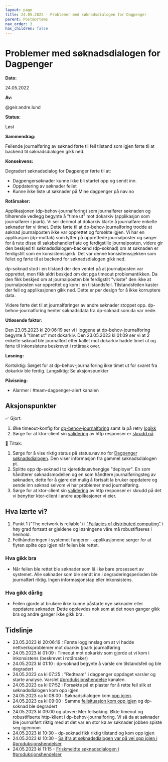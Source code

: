 ```yaml
---
layout: page
title: 24.05.2022 - Problemer med søknadsdialogen for Dagpenger
parent: Postmortems
nav_order: 3
has_children: false
---
```


# Problemer med søknadsdialogen for Dagpenger

**Dato:**

24.05.2022

**Av:**

@geir.andre.lund

**Status:**

Løst

**Sammendrag:**

Feilende journalføring av søknad førte til feil tilstand som igjen førte til at backend til søknadsdialogen gikk ned.

**Konsekvens:**

Degradert søknadsdialog for Dagpenger førte til at:

- Dagpengersøknader kunne ikke bli startet opp og sendt inn.
- Oppdatering av søknader feilet
- Kunne ikke liste ut søknader på Mine dagpenger på nav.no

**Rotårsaker:**

Applikasjonen (dp-behov-journalforing) som journalfører søknaden og tilhørende vedlegg begynte å "time ut" mot
dokarkiv (applikasjon som journalfører i joark).
Vi ser derimot at dokarkiv klarte å journalføre enkelte søknader før vi timet. Dette førte til at dp-behov-journalforing
trodde at søknad journalposten ikke var opprettet og forsøkte igjen.
Vi har en applikasjon (dp-mottak) som lytter på opprettede journalposter og sørger for å rute disse til
saksbehandlerflate og ferdigstille journalposten, videre gir den beskjed til søknadsdialogen-backend (dp-soknad) om at søknaden er
ferdigstilt som en konsistenssjekk. Det var denne konsistenssjekken som feilet og førte til at backend for søknadsdialogen gikk ned.

dp-soknad stod i en tilstand der den ventet på at journalposten var opprettet, men fikk aldri beskjed
om det pga timeout problemantikken. Da den fikk beskjed om at journalposten ble ferdigstilt "visste" den ikke at
journalposten var opprettet og kom i en tilstandsfeil. Tilstandsfeilen kaster der feil og applikasjonen gikk ned. Dette er
per design for å ikke korruptere data. 

Videre førte det til at  journalføringer av andre søknader stoppet opp. dp-behov-journalforing henter søknadsdata 
fra dp-soknad som da var nede.

**Utløsende faktor:**

Den 23.05.2023 kl 20:06:19 ser vi i loggene at dp-behov-journalforing begynte å "timet ut" mot dokarkiv. Den 23.05.2023
kl 01:09 ser vi at 2 enkelte søknad ble journalført etter kallet mot dokarkiv hadde timet ut og førte til inkonsistens
beskrevet i rotårsak over.

**Løsning:**

Kortsiktig: Sørget for at dp-behov-journalforing ikke timet ut for svaret fra dokarkiv ble ferdig.
Langsiktig: Se aksjonspunkter

**Påvisning:**

- Alarmer i #team-dagpenger-alert kanalen 

## Aksjonspunkter

✅ Gjort:
1. Øke timeout-konfig for [dp-behov-journalforing](https://github.com/navikt/dp-behov-journalforing/commit/56f84b5dd7fc7b6f2e1024d2b2931ecfc1349b46) samt la på retry [logikk](https://github.com/navikt/dp-behov-journalforing/commit/b250d09c44c6d188c21eef9f8e501bcd09ded402) 
2. Sørge for at ktor-client sin [validering](https://ktor.io/docs/response-validation.html#default) av http responser er [skrudd på](https://github.com/navikt/dp-behov-journalforing/commit/97d7d1b1cc0017735a63e0b890c2ab0a7a09ad49)
 
🚧 Tiltak:

1. Sørge for å vise riktig status på status.nav.no for [Dagpenger søknadsdialogen](https://status.nav.no/sp/Tjenestedata/5fd70660-ed27-496c-949b-7715510e8038). Den viser informasjon fra gammel søknadsdialogen pt. 
2. Splitte opp dp-soknad i to kjøretidsuavhengige "deployer". En som håndterer søknadsmodellen og en som håndtere journalføringsteg av søknaden, dette for å gjøre det mulig å fortsatt la bruker oppdatere og sende inn søknad selvom vi har problemer med journalføring.
3. Sørge for at ktor-client sin [validering](https://ktor.io/docs/response-validation.html#default) av http responser er skrudd på det vi benytter ktor-client i andre applikasjoner vi eier. 

## Hva lærte vi?

1. Punkt 1 ("The network is reliable") i ["Fallacies of distributed computing"](https://en.wikipedia.org/wiki/Fallacies_of_distributed_computing) i høy grad fortsatt er gjeldene og løsningene våre må robustifiseres i henhold. 
2. Feilhåndteringen i systemet fungerer - applikasjonene sørger for at flyten spilte opp igjen når feilen ble rettet.

### Hva gikk bra

- Når feilen ble rettet ble søknader som lå i kø bare prosessert av systemet. Alle søknader som ble sendt inn i degraderingsperioden ble journalført riktig. Ingen informasjonstap eller inkonsistens.  

### Hva gikk dårlig

- Feilen gjorde at brukere ikke kunne påstarte nye søknader eller oppdatere søknader. Dette opplevdes nok som at det noen ganger gikk bra og andre ganger ikke gikk bra.

## Tidslinje

- 23.05.2023 kl 20:06:19 : Første logginnslag om at vi hadde nettverksproblemer mot doarkiv (joark journalføring
- 24.05.2023 kl 01:09 : Timeout mot dokarkiv som gjorde at vi kom i inkonsistens (beskrevet i rotårsaker)
- 24.05.2023 kl 01:10 : dp-soknad begynte å varsle om tilstandsfeil og ble degradert
- 24.05.2023 ca kl 07:25 : "Redteam" i dagpenger oppdaget varsler og starte analyse. Varslet [#produksjonshendelse](https://nav-it.slack.com/archives/C9P60F4F3/p1684906051189099) kanalen. 
- 24.05.2023 ca kl 07:52 : Forsøkte på et plaster for å rette feil slik at søknadsdialogen kom opp igjen.
- 24.05.2023 ca kl 08:00 : Søknadsdialogen kom [opp igjen](https://nav-it.slack.com/archives/C9P60F4F3/p1684907750980949?thread_ts=1684906051.189099&cid=C9P60F4F3). 
- 24.05.2023 ca kl 09:00 : Samme [feilsituasjon kom opp igjen](https://nav-it.slack.com/archives/C9P60F4F3/p1684912956884609?thread_ts=1684906051.189099&cid=C9P60F4F3) og dp-soknad ble degradert
- 24.05.2023 kl 09:00 og utover: Mer feilsøking. Økte timeout og robustifiserte http-klient i dp-behov-journalforing. Vi så da at søknader ble journalført riktig med at det var en stor kø av søknader jobben spiste seg igjennom
- 24.05.2023 kl 10:30 - dp-soknad fikk riktig tilstand og kom opp igjen
- 24.05.2023 kl 10:30 - [Sa ifra at søknadsdialogen var på vei opp igjen i #produksjonshendelser](https://nav-it.slack.com/archives/C9P60F4F3/p1684918655021419?thread_ts=1684906051.189099&cid=C9P60F4F3)
- 24.05.2023 kl 11:15 - [Friskmeldte søknadsdialogen i #produksjonshendelser](https://nav-it.slack.com/archives/C9P60F4F3/p1684918655021419?thread_ts=1684906051.189099&cid=C9P60F4F3)
